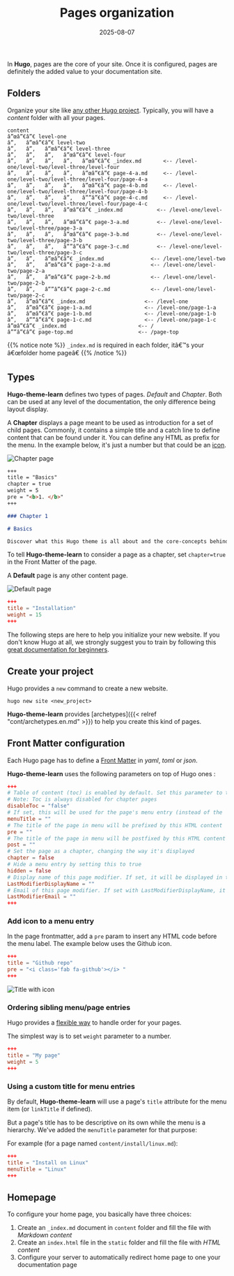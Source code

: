 ﻿---
date: 2025-08-07
title: Pages organization
weight: 5
---

In **Hugo**, pages are the core of your site. Once it is configured, pages are definitely the added value to your documentation site.

## Folders

Organize your site like [any other Hugo project](https://gohugo.io/content/organization/). Typically, you will have a *content* folder with all your pages.

    content
    â”œâ”€â”€ level-one
    â”‚   â”œâ”€â”€ level-two
    â”‚   â”‚   â”œâ”€â”€ level-three
    â”‚   â”‚   â”‚   â”œâ”€â”€ level-four
    â”‚   â”‚   â”‚   â”‚   â”œâ”€â”€ _index.md       <-- /level-one/level-two/level-three/level-four
    â”‚   â”‚   â”‚   â”‚   â”œâ”€â”€ page-4-a.md     <-- /level-one/level-two/level-three/level-four/page-4-a
    â”‚   â”‚   â”‚   â”‚   â”œâ”€â”€ page-4-b.md     <-- /level-one/level-two/level-three/level-four/page-4-b
    â”‚   â”‚   â”‚   â”‚   â””â”€â”€ page-4-c.md     <-- /level-one/level-two/level-three/level-four/page-4-c
    â”‚   â”‚   â”‚   â”œâ”€â”€ _index.md           <-- /level-one/level-two/level-three
    â”‚   â”‚   â”‚   â”œâ”€â”€ page-3-a.md         <-- /level-one/level-two/level-three/page-3-a
    â”‚   â”‚   â”‚   â”œâ”€â”€ page-3-b.md         <-- /level-one/level-two/level-three/page-3-b
    â”‚   â”‚   â”‚   â””â”€â”€ page-3-c.md         <-- /level-one/level-two/level-three/page-3-c
    â”‚   â”‚   â”œâ”€â”€ _index.md               <-- /level-one/level-two
    â”‚   â”‚   â”œâ”€â”€ page-2-a.md             <-- /level-one/level-two/page-2-a
    â”‚   â”‚   â”œâ”€â”€ page-2-b.md             <-- /level-one/level-two/page-2-b
    â”‚   â”‚   â””â”€â”€ page-2-c.md             <-- /level-one/level-two/page-2-c
    â”‚   â”œâ”€â”€ _index.md                   <-- /level-one
    â”‚   â”œâ”€â”€ page-1-a.md                 <-- /level-one/page-1-a
    â”‚   â”œâ”€â”€ page-1-b.md                 <-- /level-one/page-1-b
    â”‚   â””â”€â”€ page-1-c.md                 <-- /level-one/page-1-c
    â”œâ”€â”€ _index.md                       <-- /
    â””â”€â”€ page-top.md                     <-- /page-top

{{% notice note %}}
`_index.md` is required in each folder, itâ€™s your â€œfolder home pageâ€
{{% /notice %}}

## Types

**Hugo-theme-learn** defines two types of pages. *Default* and *Chapter*. Both can be used at any level of the documentation, the only difference being layout display.

A **Chapter** displays a page meant to be used as introduction for a set of child pages. Commonly, it contains a simple title and a catch line to define content that can be found under it.
You can define any HTML as prefix for the menu. In the example below, it's just a number but that could be an [icon](https://fortawesome.github.io/Font-Awesome/).

![Chapter page](/en/cont/pages/images/pages-chapter.png?width=50pc)

```markdown
+++
title = "Basics"
chapter = true
weight = 5
pre = "<b>1. </b>"
+++

### Chapter 1

# Basics

Discover what this Hugo theme is all about and the core-concepts behind it.
```

To tell **Hugo-theme-learn** to consider a page as a chapter, set `chapter=true` in the Front Matter of the page.

A **Default** page is any other content page.

![Default page](/en/cont/pages/images/pages-default.png?width=50pc)

```toml
+++
title = "Installation"
weight = 15
+++
```

The following steps are here to help you initialize your new website. If you don't know Hugo at all, we strongly suggest you to train by following this [great documentation for beginners](https://gohugo.io/overview/quickstart/).

## Create your project

Hugo provides a `new` command to create a new website.

```
hugo new site <new_project>
```

**Hugo-theme-learn** provides [archetypes]({{< relref "cont/archetypes.en.md" >}}) to help you create this kind of pages.

## Front Matter configuration

Each Hugo page has to define a [Front Matter](https://gohugo.io/content/front-matter/) in *yaml*, *toml* or *json*.

**Hugo-theme-learn** uses the following parameters on top of Hugo ones :

```toml
+++
# Table of content (toc) is enabled by default. Set this parameter to true to disable it.
# Note: Toc is always disabled for chapter pages
disableToc = "false"
# If set, this will be used for the page's menu entry (instead of the `title` attribute)
menuTitle = ""
# The title of the page in menu will be prefixed by this HTML content
pre = ""
# The title of the page in menu will be postfixed by this HTML content
post = ""
# Set the page as a chapter, changing the way it's displayed
chapter = false
# Hide a menu entry by setting this to true
hidden = false
# Display name of this page modifier. If set, it will be displayed in the footer.
LastModifierDisplayName = ""
# Email of this page modifier. If set with LastModifierDisplayName, it will be displayed in the footer
LastModifierEmail = ""
+++
```

### Add icon to a menu entry

In the page frontmatter, add a `pre` param to insert any HTML code before the menu label. The example below uses the Github icon.

```toml
+++
title = "Github repo"
pre = "<i class='fab fa-github'></i> "
+++
```

![Title with icon](/en/cont/pages/images/frontmatter-icon.png)

### Ordering sibling menu/page entries

Hugo provides a [flexible way](https://gohugo.io/content/ordering/) to handle order for your pages.

The simplest way is to set `weight` parameter to a number.

```toml
+++
title = "My page"
weight = 5
+++
```

### Using a custom title for menu entries

By default, **Hugo-theme-learn** will use a page's `title` attribute for the menu item (or `linkTitle` if defined).

But a page's title has to be descriptive on its own while the menu is a hierarchy.
We've added the `menuTitle` parameter for that purpose:

For example (for a page named `content/install/linux.md`):

```toml
+++
title = "Install on Linux"
menuTitle = "Linux"
+++
```

## Homepage

To configure your home page, you basically have three choices:

1. Create an `_index.md` document in `content` folder and fill the file with *Markdown content*
2. Create an `index.html` file in the `static` folder and fill the file with *HTML content*
3. Configure your server to automatically redirect home page to one your documentation page
